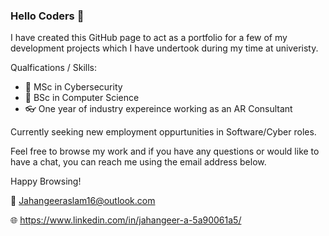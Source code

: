 ### Hello Coders 👋

<!--
**jahangeeraslam1/jahangeeraslam1** is a ✨ _special_ ✨ repository because its `README.md` (this file) appears on your GitHub profile.

Here are some ideas to get you started:

- 🔭 I’m currently working on ...
- 🌱 I’m currently learning ...
- 👯 I’m looking to collaborate on ...
- 🤔 I’m looking for help with ...
- 💬 Ask me about ...
- 📫 How to reach me: ...
- 😄 Pronouns: ...
- ⚡ Fun fact: ...
-->

I have created this GitHub page to act as a portfolio for a few of my development projects which I have undertook during my time at univeristy. 

Qualfications / Skills:
- :closed_lock_with_key: MSc in Cybersecurity
- :school_satchel: BSc in Computer Science
- :eyeglasses: One year of industry expereince working as an AR Consultant 

Currently seeking new employment oppurtunities in Software/Cyber roles. 

Feel free to browse my work and if you have any questions or would like to have a chat, you can reach me using the email address below. 

Happy Browsing! 


:email: Jahangeeraslam16@outlook.com

:globe_with_meridians: https://www.linkedin.com/in/jahangeer-a-5a90061a5/

